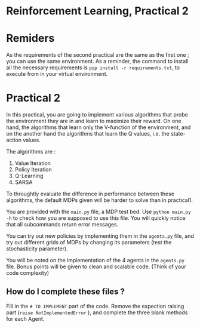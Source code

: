 # Reinforcement Learning, Practical 2

# Remiders

As the requirements of the second practical are the same as the first one ;
you can use the same environment. As a reminder, the command to install all
the necessary requirements is `pip install -r requirements.txt`, to execute
from in your virtual environment.

# Practical 2
In this practical, you are going to implement various algorithms that probe the
environment they are in and learn to maximize their reward. On one hand, the
algorithms that learn only the V-function of the environment, and on the another
hand the algorithms that learn the Q values, i.e. the state-action values.

The algorithms are :

1. Value Iteration
2. Policy Iteration
3. Q-Learning
4. SARSA

To throughtly evaluate the difference in performance between these algorithms,
the default MDPs given will be harder to solve than in practical1. 

You are provided with the `main.py` file, a MDP test bed. Use `python main.py -h`
to check how you are supposed to use this file. You will quickly notice that all
subcommands return error messages.

You can try out new policies by implementing them in the `agents.py` file,
and try out different grids of MDPs by changing its parameters (test the 
stochasticity parameter).

You will be noted on the implementation of the 4 agents in the `agents.py` file. 
Bonus points will be given to clean and scalable code. 
(Think of your code complexity)


## How do I complete these files ?

Fill in the `# TO IMPLEMENT` part of the
code. Remove the expection raising part (`raise NotImplementedError` ), and 
complete the three blank methods for each Agent.

